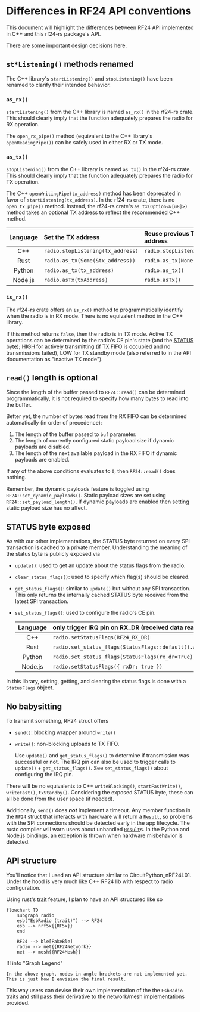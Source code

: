 # Differences in RF24 API conventions

This document will highlight the differences between RF24 API implemented in C++ and this rf24-rs package's API.

There are some important design decisions here.

[traits]: https://doc.rust-lang.org/book/ch10-02-traits.html
[result]: https://doc.rust-lang.org/book/ch02-00-guessing-game-tutorial.html#handling-potential-failure-with-result

## `st*Listening()` methods renamed

The C++ library's `startListening()` and `stopListening()` have been renamed to clarify their intended behavior.

### `as_rx()`

`startListening()` from the C++ library is named `as_rx()` in the rf24-rs crate.
This should clearly imply that the function adequately prepares the radio for RX operation.

The `open_rx_pipe()` method (equivalent to the C++ library's `openReadingPipe()`) can be safely used in
either RX or TX mode.

### `as_tx()`

`stopListening()` from the C++ library is named `as_tx()` in the rf24-rs crate.
This should clearly imply that the function adequately prepares the radio for TX operation.

The C++ `openWritingPipe(tx_address)` method has been deprecated in favor of `startListening(tx_address)`.
In the rf24-rs crate, there is no `open_tx_pipe()` method.
Instead, the rf24-rs crate's `as_tx(Option<&[u8]>)` method takes an optional TX address to reflect
the recommended C++ method.

| Language | Set the TX address  | Reuse previous TX address |
|:--------:|:--------------------|:--------------------------|
| C++      | `radio.stopListening(tx_address)` | `radio.stopListening()` |
| Rust     | `radio.as_tx(Some(&tx_address))`  | `radio.as_tx(None)` |
| Python   | `radio.as_tx(tx_address)`         | `radio.as_tx()` |
| Node.js  | `radio.asTx(txAddress)`           | `radio.asTx()` |

### `is_rx()`

The rf24-rs crate offers an `is_rx()` method to programmatically identify when the radio is in RX mode.
There is no equivalent method in the C++ library.

If this method returns `false`, then the radio is in TX mode.
Active TX operations can be determined by the radio's CE pin's state (and the [STATUS byte](#status-byte-exposed));
HIGH for actively transmitting (if TX FIFO is occupied and no transmissions failed),
LOW for TX standby mode (also referred to in the API documentation as "inactive TX mode").

## `read()` length is optional

Since the length of the buffer passed to `RF24::read()` can be determined programmatically,
it is not required to specify how many bytes to read into the buffer.

Better yet, the number of bytes read from the RX FIFO can be determined automatically (in order of precedence):

1. The length of the buffer passed to `buf`  parameter.
2. The length of currently configured static payload size if dynamic payloads are disabled.
3. The length of the next available payload in the RX FIFO if dynamic payloads are enabled.

If any of the above conditions evaluates to `0`, then `RF24::read()` does nothing.

Remember, the dynamic payloads feature is toggled  using `RF24::set_dynamic_payloads()`.
Static payload sizes are set using `RF24::set_payload_length()`.
If dynamic payloads are enabled then setting static payload size has no affect.

## STATUS byte exposed

As with our other implementations, the STATUS byte returned on every SPI transaction is cached to a private member.
Understanding the meaning of the status byte is publicly exposed via

- `update()`: used to get an update about the status flags from the radio.
- `clear_status_flags()`: used to specify which flag(s) should be cleared.
- `get_status_flags()`: similar to `update()` but without any SPI transaction.
   This only returns the internally cached STATUS byte received from the latest SPI transaction.
- `set_status_flags()`: used to configure the radio's CE pin.

    | Language | only trigger IRQ pin on RX_DR (received data ready) events |
    |:--------:|:-----------------------------------------------------------|
    | C++  | `radio.setStatusFlags(RF24_RX_DR)` |
    | Rust | `radio.set_status_flags(StatusFlags::default().with_rx_dr(true))` |
    | Python | `radio.set_status_flags(StatusFlags(rx_dr=True))` |
    | Node.js | `radio.setStatusFlags({ rxDr: true })` |

In this library, setting, getting, and clearing the status flags is done with a `StatusFlags` object.

## No babysitting

To transmit something, RF24 struct offers

- `send()`: blocking wrapper around `write()`
- `write()`: non-blocking uploads to TX FIFO.

    Use `update()` and `get_status_flags()` to determine if transmission was successful or not.
    The IRQ pin can also be used to trigger calls to `update()` + `get_status_flags()`.
    See `set_status_flags()` about configuring the IRQ pin.

There will be no equivalents to C++ `writeBlocking()`, `startFastWrite()`, `writeFast()`, `txStandby()`.
Considering the exposed STATUS byte, these can all be done from the user space (if needed).

Additionally, `send()` does _**not**_ implement a timeout.
Any member function in the `RF24` struct that interacts with hardware will return a [`Result`][result],
so problems with the SPI connections should be detected early in the app lifecycle.
The rustc compiler will warn users about unhandled [`Result`][result]s.
In the Python and Node.js bindings, an exception is thrown when hardware misbehavior is detected.

## API structure

You'll notice that I used an API structure similar to CircuitPython_nRF24L01.
Under the hood is very much like C++ RF24 lib with respect to radio configuration.

Using rust's [trait][traits] feature, I plan to have an API structured like so

```mermaid
flowchart TD
    subgraph radio
    esb("EsbRadio (trait)") --> RF24
    esb --> nrf5x{{RF5x}}
    end

    RF24 --> ble[FakeBle]
    radio --> net{{RF24Network}}
    net --> mesh{{RF24Mesh}}
```

<!-- markdownlint-disable MD046 -->
!!! info "Graph Legend"

    In the above graph, nodes in angle brackets are not implemented yet.
    This is just how I envision the final result.

This way users can devise their own implementation of the the `EsbRadio` traits and still pass their derivative to the network/mesh implementations provided.
